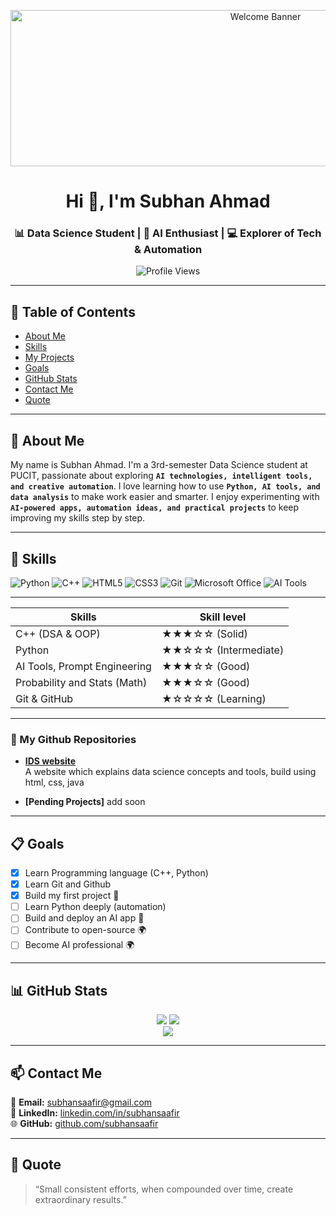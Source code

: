 <p align="center">
  
  <img src="https://media0.giphy.com/media/v1.Y2lkPTc5MGI3NjExazh5b2NkdTcwOXMwNTZqc2kyZ3o4YmxvbTJ2d3BzZDVtZHVpZHFqdSZlcD12MV9pbnRlcm5hbF9naWZfYnlfaWQmY3Q9Zw/iIqmM5tTjmpOB9mpbn/giphy.gif" width="800" height="250" alt="Welcome Banner">
</p>


<h1 align="center">Hi 👋, I'm Subhan Ahmad</h1>
<h3 align="center">📊 Data Science Student | 🤖 AI Enthusiast | 💻 Explorer of Tech & Automation</h3>

<p align="center">
  <img src="https://komarev.com/ghpvc/?username=subhansaafir&label=Profile%20views&color=0e75b6&style=flat" alt="Profile Views" />
</p>

---

## 🧭 Table of Contents
- [About Me](#-about-me)
- [Skills](#-skills)
- [My Projects](#-my-github-repositories)
- [Goals](#-goals)
- [GitHub Stats](#-github-stats)
- [Contact Me](#-contact-me)
- [Quote](#-quote)

---
## 🎯 About Me
My name is Subhan Ahmad. I'm a 3rd-semester Data Science student at PUCIT, passionate about exploring **`AI technologies, intelligent tools, and creative automation`**. I love learning how to use **`Python, AI tools, and data analysis`** to make work easier and smarter. I enjoy experimenting with **`AI-powered apps, automation ideas, and practical projects`** to keep improving my skills step by step.

---

## 🧠 Skills
![Python](https://img.shields.io/badge/Python-3776AB?style=for-the-badge&logo=python&logoColor=white)
![C++](https://img.shields.io/badge/C++-00599C?style=for-the-badge&logo=cplusplus&logoColor=white)
![HTML5](https://img.shields.io/badge/HTML5-E34F26?style=for-the-badge&logo=html5&logoColor=white)
![CSS3](https://img.shields.io/badge/CSS3-1572B6?style=for-the-badge&logo=css3&logoColor=white)
![Git](https://img.shields.io/badge/Git-F05032?style=for-the-badge&logo=git&logoColor=white)
![Microsoft Office](https://img.shields.io/badge/MS%20Office-D83B01?style=for-the-badge&logo=microsoft-office&logoColor=white)
![AI Tools](https://img.shields.io/badge/AI%20Tools-000000?style=for-the-badge&logo=openai&logoColor=white)

---
<div align="center">

| Skills                        | Skill level               |
|-------------------------------|---------------------------|
| C++ (DSA & OOP)               | ★★★☆☆ (Solid)            |
| Python                        | ★★☆☆☆ (Intermediate)     |
| AI Tools, Prompt Engineering  | ★★★☆☆ (Good)             |
| Probability and Stats (Math)  | ★★★☆☆ (Good)             |
| Git & GitHub                  | ★☆☆☆☆ (Learning)         |

</div>

---

### 📂 My Github Repositories

- **[IDS website](https://subhansaafir.github.io/IDS-Website/)**  
  A website which explains data science concepts and tools, build using html, css, java

- **[Pending Projects]**
  add soon
---

## 📋 Goals

- [x] Learn Programming language (C++, Python)
- [x] Learn Git and Github 
- [x] Build my first project 🚀  
- [ ] Learn Python deeply (automation)  
- [ ] Build and deploy an AI app 🤖  
- [ ] Contribute to open-source 🌍
- [ ] Become AI professional 🌍
      
---

## 📊 GitHub Stats

<div align="center">

  <img src="https://github-readme-stats.vercel.app/api?username=subhansaafir&show_icons=true&theme=tokyonight" />
  <img src="https://github-readme-streak-stats.herokuapp.com/?user=subhansaafir&theme=tokyonight" />
  <br>
  <img src="https://github-readme-stats.vercel.app/api/top-langs/?username=subhansaafir&layout=compact&theme=tokyonight" />

</div>


---

## 📫 Contact Me

📧 **Email:** [subhansaafir@gmail.com](mailto:subhansaafir@gmail.com)  
🔗 **LinkedIn:** [linkedin.com/in/subhansaafir](https://linkedin.com/in/subhansaafir)  
🌐 **GitHub:** [github.com/subhansaafir](https://github.com/subhansaafir)

---
## 📝 Quote
> “Small consistent efforts, when compounded over time, create extraordinary results.”
